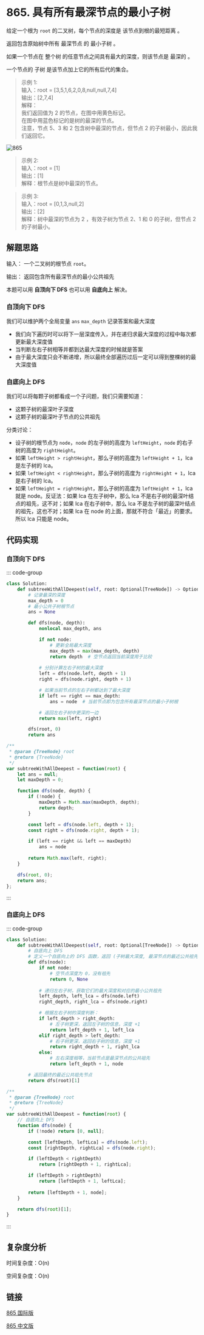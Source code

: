 # 865. 具有所有最深节点的最小子树 <Badge type="warning" text="Medium" />

给定一个根为 `root` 的二叉树，每个节点的深度是 该节点到根的最短距离 。

返回包含原始树中所有 最深节点 的 最小子树 。

如果一个节点在 整个树 的任意节点之间具有最大的深度，则该节点是 最深的 。

一个节点的 子树 是该节点加上它的所有后代的集合。

>示例 1:  
输入：root = [3,5,1,6,2,0,8,null,null,7,4]   
输出：[2,7,4]   
解释：   
我们返回值为 2 的节点，在图中用黄色标记。  
在图中用蓝色标记的是树的最深的节点。  
注意，节点 5、3 和 2 包含树中最深的节点，但节点 2 的子树最小，因此我们返回它。

![865](./assets/865.png)

>示例 2:  
输入：root = [1]   
输出：[1]   
解释：根节点是树中最深的节点。

>示例 3:  
输入：root = [0,1,3,null,2]   
输出：[2]   
解释：树中最深的节点为 2 ，有效子树为节点 2、1 和 0 的子树，但节点 2 的子树最小。

## 解题思路

输入： 一个二叉树的根节点 `root`。

输出： 返回包含所有最深节点的最小公共祖先

本题可以用 **自顶向下 DFS** 也可以用 **自底向上** 解决。

### 自顶向下 DFS

我们可以维护两个全局变量 `ans` `max_depth` 记录答案和最大深度

* 我们向下遍历时可以将下一层深度传入，并在递归求最大深度的过程中每次都更新最大深度值
* 当判断左右子树相等并都到达最大深度的时候就是答案
* 由于最大深度只会不断递增，所以最终全部遍历过后一定可以得到整棵树的最大深度值

### 自底向上 DFS

我们可以将每颗子树都看成一个子问题，我们只需要知道：

* 这颗子树的最深叶子深度
* 这颗子树的最深叶子节点的公共祖先

分类讨论：

* 设子树的根节点为 `node`，`node` 的左子树的高度为 `leftHeight`，`node` 的右子树的高度为 `rightHeight`。
* 如果 `leftHeight > rightHeight`，那么子树的高度为 `leftHeight + 1`，lca 是左子树的 lca。
* 如果 `leftHeight < rightHeight`，那么子树的高度为 `rightHeight + 1`，lca 是右子树的 lca。
* 如果 `leftHeight = rightHeight`，那么子树的高度为 `leftHeight + 1`，lca 就是 node。反证法：如果 lca 在左子树中，那么 lca 不是右子树的最深叶结点的祖先，这不对；如果 lca 在右子树中，那么 lca 不是左子树的最深叶结点的祖先，这也不对；如果 lca 在 node 的上面，那就不符合「最近」的要求。所以 lca 只能是 node。

## 代码实现

### 自顶向下 DFS

::: code-group

```python
class Solution:
    def subtreeWithAllDeepest(self, root: Optional[TreeNode]) -> Optional[TreeNode]:
        # 记录最深的深度
        max_depth = 0
        # 最小公共子树根节点
        ans = None

        def dfs(node, depth):
            nonlocal max_depth, ans

            if not node:
                # 更新全局最大深度
                max_depth = max(max_depth, depth)
                return depth  # 空节点返回当前深度用于比较
            
            # 分别计算左右子树的最大深度
            left = dfs(node.left, depth + 1)
            right = dfs(node.right, depth + 1)

            # 如果当前节点的左右子树都达到了最大深度
            if left == right == max_depth:
                ans = node  # 当前节点即为包含所有最深节点的最小子树根

            # 返回左右子树中更深的一边
            return max(left, right)

        dfs(root, 0)
        return ans
```

```javascript
/**
 * @param {TreeNode} root
 * @return {TreeNode}
 */
var subtreeWithAllDeepest = function(root) {
    let ans = null;
    let maxDepth = 0;

    function dfs(node, depth) {
        if (!node) {
            maxDepth = Math.max(maxDepth, depth);
            return depth;
        }

        const left = dfs(node.left, depth + 1);
        const right = dfs(node.right, depth + 1);

        if (left == right && left == maxDepth)
            ans = node
        
        return Math.max(left, right);
    }

    dfs(root, 0);
    return ans;
};
```

:::

### 自底向上 DFS

::: code-group

```python
class Solution:
    def subtreeWithAllDeepest(self, root: Optional[TreeNode]) -> Optional[TreeNode]:
        # 自底向上 DFS
        # 定义一个自底向上的 DFS 函数，返回 (子树最大深度, 最深节点的最近公共祖先)
        def dfs(node):
            if not node:
                # 空节点深度为 0，没有祖先
                return 0, None
            
            # 递归左右子树，获取它们的最大深度和对应的最小公共祖先
            left_depth, left_lca = dfs(node.left)
            right_depth, right_lca = dfs(node.right)

            # 根据左右子树的深度判断：
            if left_depth > right_depth:
                # 左子树更深，返回左子树的信息，深度 +1
                return left_depth + 1, left_lca
            elif right_depth > left_depth:
                # 右子树更深，返回右子树的信息，深度 +1
                return right_depth + 1, right_lca
            else:
                # 左右深度相等，当前节点是最深节点的公共祖先
                return left_depth + 1, node

        # 返回最终的最近公共祖先节点
        return dfs(root)[1]
```

```javascript
/**
 * @param {TreeNode} root
 * @return {TreeNode}
 */
var subtreeWithAllDeepest = function(root) {
    // 自底向上 DFS
    function dfs(node) {
        if (!node) return [0, null];

        const [leftDepth, leftLca] = dfs(node.left);
        const [rightDepth, rightLca] = dfs(node.right);

        if (leftDepth < rightDepth)
            return [rightDepth + 1, rightLca];

        if (leftDepth > rightDepth)
            return [leftDepth + 1, leftLca];
        
        return [leftDepth + 1, node];
    }

    return dfs(root)[1];
}
```

:::

## 复杂度分析

时间复杂度：O(n)

空间复杂度：O(n)

## 链接

[865 国际版](https://leetcode.com/problems/smallest-subtree-with-all-the-deepest-nodes/description/)

[865 中文版](https://leetcode.cn/problems/smallest-subtree-with-all-the-deepest-nodes/description/)
